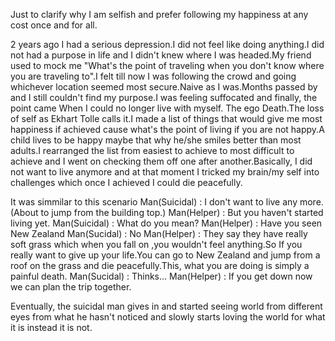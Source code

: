 Just to clarify why I am selfish and prefer following my happiness at any cost once and for all.

2 years ago I had a serious depression.I did not feel like doing anything.I did not had a purpose in life and I didn't knew where I was headed.My friend used to mock me "What's 
the point of traveling when you don't know where you are traveling to".I felt till now I was following the crowd and going whichever
location seemed most secure.Naive as I was.Months passed by and I still couldn't find my purpose.I was feeling suffocated and finally, the 
point came When I could no longer live with myself. The ego Death.The loss of self as Ekhart Tolle calls it.I made a list of things that would
give me most happiness if achieved cause what's the point of living if you are not happy.A child lives to be happy maybe that why he/she
smiles better than most adults.I rearranged the list from easiest to achieve to most difficult to achieve and I went on checking them off 
one after another.Basically, I did not want to live anymore and at that moment I tricked my brain/my self into challenges which once I achieved 
I could die peacefully.

It was simmilar to this scenario
Man(Suicidal) : I don't want to live any more.(About to jump from the building top.)
Man(Helper)   : But you haven't started living yet.
Man(Suicidal) : What do you mean?
Man(Helper)   : Have you seen New Zealand
Man(Sucidal)  : No
Man(Helper)   : They say they have really soft grass which when you fall on ,you wouldn't feel anything.So If you really want
                to give up your life.You can go to New Zealand and jump from a roof on the grass and die peacefully.This, what you 
                are doing is simply a painful death.
Man(Sucidal)  : Thinks...
Man(Helper)   : If you get down now we can plan the trip together.

Eventually, the suicidal man gives in and started seeing world from different eyes from what he hasn't noticed and slowly 
starts loving the world for what it is instead it is not.
